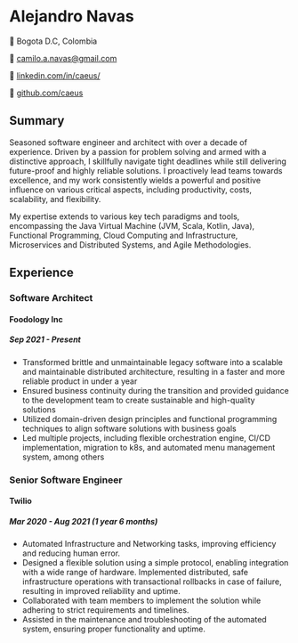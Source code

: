 # Alejandro Navas
📍 Bogota D.C, Colombia

📩 [camilo.a.navas@gmail.com](mailto:camilo.a.navas@gmail.com)

🔗 [linkedin.com/in/caeus/](https://www.linkedin.com/in/caeus/)

🐙 [github.com/caeus](https://github.com/caeus)

## Summary
Seasoned software engineer and architect with over a decade of experience. Driven by a passion for problem solving and armed with a distinctive approach, I skillfully navigate tight deadlines while still delivering future-proof and highly reliable solutions. I proactively lead teams towards excellence, and my work consistently wields a powerful and positive influence on various critical aspects, including productivity, costs, scalability, and flexibility.

My expertise extends to various key tech paradigms and tools, encompassing the Java Virtual Machine (JVM, Scala, Kotlin, Java), Functional Programming, Cloud Computing and Infrastructure, Microservices and Distributed Systems, and Agile Methodologies.

## Experience

### Software Architect
#### Foodology Inc
##### Sep 2021 - Present
* Transformed brittle and unmaintainable legacy software into a scalable and maintainable distributed architecture, resulting in a faster and more reliable product in under a year
* Ensured business continuity during the transition and provided guidance to the development team to create sustainable and high-quality solutions
* Utilized domain-driven design principles and functional programming techniques to align software solutions with business goals
* Led multiple projects, including flexible orchestration engine, CI/CD implementation, migration to k8s, and automated menu management system, among others
### Senior Software Engineer
#### Twilio
##### Mar 2020 - Aug 2021 (1 year 6 months)
- Automated Infrastructure and Networking tasks, improving efficiency and reducing human error.
- Designed a flexible solution using a simple protocol, enabling integration with a wide range of hardware.
Implemented distributed, safe infrastructure operations with transactional rollbacks in case of failure, resulting in improved reliability and uptime.
- Collaborated with team members to implement the solution while adhering to strict requirements and timelines.
- Assisted in the maintenance and troubleshooting of the automated system, ensuring proper functionality and uptime.
